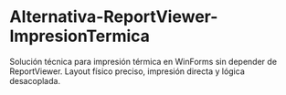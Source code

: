 # Alternativa-ReportViewer-ImpresionTermica
Solución técnica para impresión térmica en WinForms sin depender de ReportViewer. Layout físico preciso, impresión directa y lógica desacoplada.
